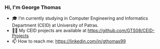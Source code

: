 ### Hi, I'm George Thomas

- 🎓 I’m currently studying in Computer Engineering and Informatics Department (CEID) at University of Patras.
- 👨‍💻 My CEID projects are available at https://github.com/GTS08/CEID-Projects
- 📫 How to reach me: https://linkedin.com/in/gthomas99
